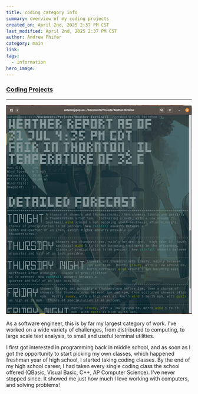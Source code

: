 ```yaml
---
title: coding category info
summary: overview of my coding projects
created_on: April 2nd, 2025 2:37 PM CST
last_modified: April 2nd, 2025 2:37 PM CST
author: Andrew Phifer
category: main
link: 
tags:
  - information
hero_image:
---
```


### [Coding Projects](/pages/topic_directory?category=coding)

---
![coding-hero-image](/content/articles/Coding/national-weather-service/weather-terminal-screen-shot.jpg)

As a software engineer, this is by far my largest category of work.  I've worked on a wide variety of challenges, from distributed to computing, to large scale text analysis, to small and useful terminal utilities.

I first got interested in programming back in middle school, and as soon as I got the opportunity to start picking my own classes, which happened freshman year of high school, I started taking coding classes.  By the end of my high school career, I had taken every single coding class the school offered (QBasic, Visual Basic, C++, AP Computer Science).  I've never stopped since.  It showed me just how much I love working with computers, and solving problems!